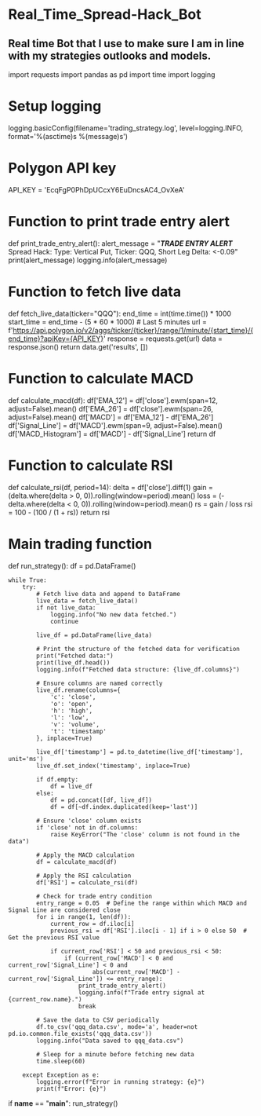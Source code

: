 # Real_Time_Spread-Hack_Bot
Real time Bot that I use to make sure I am in line with my strategies outlooks and models.
-------------------------------
import requests
import pandas as pd
import time
import logging

# Setup logging
logging.basicConfig(filename='trading_strategy.log', level=logging.INFO, format='%(asctime)s %(message)s')

# Polygon API key
API_KEY = 'EcqFgP0PhDpUCcxY6EuDncsAC4_OvXeA'


# Function to print trade entry alert
def print_trade_entry_alert():
    alert_message = "***TRADE ENTRY ALERT*** Spread Hack: Type: Vertical Put, Ticker: QQQ, Short Leg Delta: <-0.09"
    print(alert_message)
    logging.info(alert_message)


# Function to fetch live data
def fetch_live_data(ticker="QQQ"):
    end_time = int(time.time()) * 1000
    start_time = end_time - (5 * 60 * 1000)  # Last 5 minutes
    url = f'https://api.polygon.io/v2/aggs/ticker/{ticker}/range/1/minute/{start_time}/{end_time}?apiKey={API_KEY}'
    response = requests.get(url)
    data = response.json()
    return data.get('results', [])


# Function to calculate MACD
def calculate_macd(df):
    df['EMA_12'] = df['close'].ewm(span=12, adjust=False).mean()
    df['EMA_26'] = df['close'].ewm(span=26, adjust=False).mean()
    df['MACD'] = df['EMA_12'] - df['EMA_26']
    df['Signal_Line'] = df['MACD'].ewm(span=9, adjust=False).mean()
    df['MACD_Histogram'] = df['MACD'] - df['Signal_Line']
    return df


# Function to calculate RSI
def calculate_rsi(df, period=14):
    delta = df['close'].diff(1)
    gain = (delta.where(delta > 0, 0)).rolling(window=period).mean()
    loss = (-delta.where(delta < 0, 0)).rolling(window=period).mean()
    rs = gain / loss
    rsi = 100 - (100 / (1 + rs))
    return rsi


# Main trading function
def run_strategy():
    df = pd.DataFrame()

    while True:
        try:
            # Fetch live data and append to DataFrame
            live_data = fetch_live_data()
            if not live_data:
                logging.info("No new data fetched.")
                continue

            live_df = pd.DataFrame(live_data)

            # Print the structure of the fetched data for verification
            print("Fetched data:")
            print(live_df.head())
            logging.info(f"Fetched data structure: {live_df.columns}")

            # Ensure columns are named correctly
            live_df.rename(columns={
                'c': 'close',
                'o': 'open',
                'h': 'high',
                'l': 'low',
                'v': 'volume',
                't': 'timestamp'
            }, inplace=True)

            live_df['timestamp'] = pd.to_datetime(live_df['timestamp'], unit='ms')
            live_df.set_index('timestamp', inplace=True)

            if df.empty:
                df = live_df
            else:
                df = pd.concat([df, live_df])
                df = df[~df.index.duplicated(keep='last')]

            # Ensure 'close' column exists
            if 'close' not in df.columns:
                raise KeyError("The 'close' column is not found in the data")

            # Apply the MACD calculation
            df = calculate_macd(df)

            # Apply the RSI calculation
            df['RSI'] = calculate_rsi(df)

            # Check for trade entry condition
            entry_range = 0.05  # Define the range within which MACD and Signal Line are considered close
            for i in range(1, len(df)):
                current_row = df.iloc[i]
                previous_rsi = df['RSI'].iloc[i - 1] if i > 0 else 50  # Get the previous RSI value

                if current_row['RSI'] < 50 and previous_rsi < 50:
                    if (current_row['MACD'] < 0 and current_row['Signal_Line'] < 0 and
                            abs(current_row['MACD'] - current_row['Signal_Line']) <= entry_range):
                        print_trade_entry_alert()
                        logging.info(f"Trade entry signal at {current_row.name}.")
                        break

            # Save the data to CSV periodically
            df.to_csv('qqq_data.csv', mode='a', header=not pd.io.common.file_exists('qqq_data.csv'))
            logging.info("Data saved to qqq_data.csv")

            # Sleep for a minute before fetching new data
            time.sleep(60)

        except Exception as e:
            logging.error(f"Error in running strategy: {e}")
            print(f"Error: {e}")


if __name__ == "__main__":
    run_strategy()
